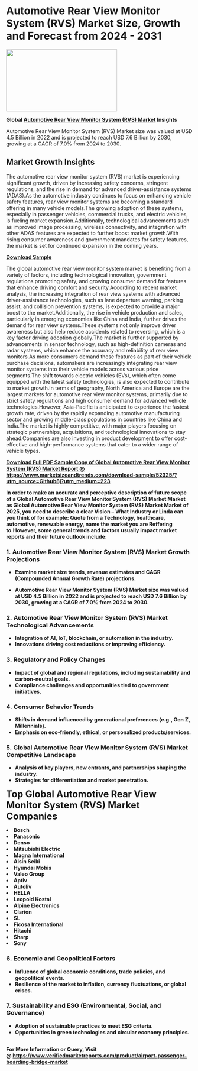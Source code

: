 <H1>Automotive Rear View Monitor System (RVS) Market Size, Growth and Forecast from 2024 - 2031</H1><img class="aligncenter size-medium wp-image-584254" src="https://thirdeyenews.in/wp-content/uploads/2024/09/Global-Market-Research-300x168.jpeg" alt="" width="300" height="168" /><p><strong>Global&nbsp;<a href="https://www.marketsizeandtrends.com/download-sample/52325/?utm_source=Github8j?utm_medium=223">Automotive Rear View Monitor System (RVS) Market</a> Insights</strong></p><p>Automotive Rear View Monitor System (RVS) Market size was valued at USD 4.5 Billion in 2022 and is projected to reach USD 7.6 Billion by 2030, growing at a CAGR of 7.0% from 2024 to 2030.</p><p><h2>Market Growth Insights</h2> <p>The automotive rear view monitor system (RVS) market is experiencing significant growth, driven by increasing safety concerns, stringent regulations, and the rise in demand for advanced driver-assistance systems (ADAS).As the automotive industry continues to focus on enhancing vehicle safety features, rear view monitor systems are becoming a standard offering in many vehicle models.The growing adoption of these systems, especially in passenger vehicles, commercial trucks, and electric vehicles, is fueling market expansion.Additionally, technological advancements such as improved image processing, wireless connectivity, and integration with other ADAS features are expected to further boost market growth.With rising consumer awareness and government mandates for safety features, the market is set for continued expansion in the coming years.</p> <p><strong><a href="#">Download Sample</a></strong></p> <p>The global automotive rear view monitor system market is benefiting from a variety of factors, including technological innovation, government regulations promoting safety, and growing consumer demand for features that enhance driving comfort and security.According to recent market analysis, the increasing integration of rear view systems with advanced driver-assistance technologies, such as lane departure warning, parking assist, and collision prevention systems, is expected to provide a major boost to the market.Additionally, the rise in vehicle production and sales, particularly in emerging economies like China and India, further drives the demand for rear view systems.These systems not only improve driver awareness but also help reduce accidents related to reversing, which is a key factor driving adoption globally.The market is further supported by advancements in sensor technology, such as high-definition cameras and radar systems, which enhance the accuracy and reliability of rear view monitors.As more consumers demand these features as part of their vehicle purchase decisions, automakers are increasingly integrating rear view monitor systems into their vehicle models across various price segments.The shift towards electric vehicles (EVs), which often come equipped with the latest safety technologies, is also expected to contribute to market growth.In terms of geography, North America and Europe are the largest markets for automotive rear view monitor systems, primarily due to strict safety regulations and high consumer demand for advanced vehicle technologies.However, Asia-Pacific is anticipated to experience the fastest growth rate, driven by the rapidly expanding automotive manufacturing sector and growing middle-class populations in countries like China and India.The market is highly competitive, with major players focusing on strategic partnerships, acquisitions, and technological innovations to stay ahead.Companies are also investing in product development to offer cost-effective and high-performance systems that cater to a wider range of vehicle types.<p><strong><a href="#"></p><p><span class=""><strong>Download Full PDF Sample Copy of Global Automotive Rear View Monitor System (RVS) Market Report</strong> @ <a href="https://www.marketsizeandtrends.com/download-sample/52325/?utm_source=Github8j?utm_medium=223" target="_blank">https://www.marketsizeandtrends.com/download-sample/52325/?utm_source=Github8j?utm_medium=223</a></span></p><p>In order to make an accurate and perceptive description of future scope of a Global&nbsp;Automotive Rear View Monitor System (RVS) Market Market as Global&nbsp;Automotive Rear View Monitor System (RVS) Market Market of 2025, you need to describe a clear Vision &ndash; What Industry or Linda can you think of for example: Quote from a Technology, healthcare, automotive, renewable energy, name the market you are Reffering to.However, some general trends and factors usually impact market reports and their future outlook include:</p><h3>1.&nbsp;<strong>Automotive Rear View Monitor System (RVS) Market Growth Projections</strong></h3><ul><li>Examine market size trends, revenue estimates and CAGR (Compounded Annual Growth Rate) projections.</li><li><p>Automotive Rear View Monitor System (RVS) Market size was valued at USD 4.5 Billion in 2022 and is projected to reach USD 7.6 Billion by 2030, growing at a CAGR of 7.0% from 2024 to 2030.</p></li></ul><h3>2.&nbsp;<strong>Automotive Rear View Monitor System (RVS) Market Technological Advancements</strong></h3><ul><li>Integration of AI, IoT, blockchain, or automation in the industry.</li><li>Innovations driving cost reductions or improving efficiency.</li></ul><h3>3.&nbsp;<strong>Regulatory and Policy Changes</strong></h3><ul><li>Impact of global and regional regulations, including sustainability and carbon-neutral goals.</li><li>Compliance challenges and opportunities tied to government initiatives.</li></ul><h3>4.&nbsp;<strong>Consumer Behavior Trends</strong></h3><ul><li>Shifts in demand influenced by generational preferences (e.g., Gen Z, Millennials).</li><li>Emphasis on eco-friendly, ethical, or personalized products/services.</li></ul><h3>5.&nbsp;<strong>Global Automotive Rear View Monitor System (RVS) Market Competitive Landscape</strong></h3><ul><li>Analysis of key players, new entrants, and partnerships shaping the industry.</li><li>Strategies for differentiation and market penetration.</li></ul><p data-pm-slice="1 1 []"><span style="color: inherit; font-family: inherit; font-size: 25px;">Top Global Automotive Rear View Monitor System (RVS) Market Companies</span></p><div class="" data-test-id=""><p><li>Bosch</li><li> Panasonic</li><li> Denso</li><li> Mitsubishi Electric</li><li> Magna International</li><li> Aisin Seiki</li><li> Hyundai Mobis</li><li> Valeo Group</li><li> Aptiv</li><li> Autoliv</li><li> HELLA</li><li> Leopold Kostal</li><li> Alpine Electronics</li><li> Clarion</li><li> SL</li><li> Ficosa International</li><li> Hitachi</li><li> Sharp</li><li> Sony</li></p></div><h3>6.&nbsp;<strong>Economic and Geopolitical Factors</strong></h3><ul><li>Influence of global economic conditions, trade policies, and geopolitical events.</li><li>Resilience of the market to inflation, currency fluctuations, or global crises.</li></ul><h3>7.&nbsp;<strong>Sustainability and ESG (Environmental, Social, and Governance)</strong></h3><ul><li>Adoption of sustainable practices to meet ESG criteria.</li><li>Opportunities in green technologies and circular economy principles.</li></ul><h2><strong style="font-size: 14px;">For More Information or Query, Visit @&nbsp;</strong><a style="background-color: #ffffff; font-size: 14px;" href="https://www.marketsizeandtrends.com/report/automotive-rear-view-monitor-system-rvs-market/" target="_blank">https://www.verifiedmarketreports.com/product/airport-passenger-boarding-bridge-market</a></h2>